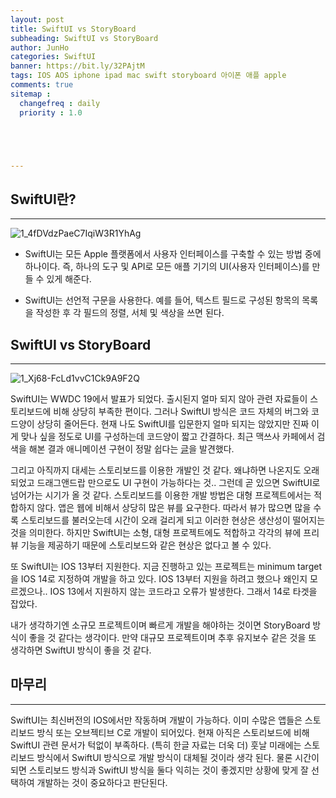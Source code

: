 ```yaml
---
layout: post
title: SwiftUI vs StoryBoard
subheading: SwiftUI vs StoryBoard
author: JunHo
categories: SwiftUI
banner: https://bit.ly/32PAjtM
tags: IOS AOS iphone ipad mac swift storyboard 아이폰 애플 apple 
comments: true
sitemap :
  changefreq : daily
  priority : 1.0





---
```




## SwiftUI란?

---

![1_4fDVdzPaeC7IqiW3R1YhAg](https://user-images.githubusercontent.com/38898759/123971440-017b3a00-d9f5-11eb-94ec-36a7e67735d1.png)

- SwiftUI는 모든 Apple 플랫폼에서 사용자 인터페이스를 구축할 수 있는 방법 중에 하나이다.  즉, 하나의 도구 및 API로 모든 애플 기기의 UI(사용자 인터페이스)를 만들 수 있게 해준다. 

- SwiftUI는 선언적 구문을 사용한다. 예를 들어, 텍스트 필드로 구성된 항목의 목록을 작성한 후 각 필드의 정렬, 서체 및 색상을 쓰면 된다.





## SwiftUI vs StoryBoard

---

![1_Xj68-FcLd1vvC1Ck9A9F2Q](https://user-images.githubusercontent.com/38898759/123971722-41dab800-d9f5-11eb-84b8-f2c44c2111cf.png)

SwiftUI는 WWDC 19에서 발표가 되었다.  출시된지 얼마 되지 않아 관련 자료들이 스토리보드에 비해 상당히 부족한 편이다. 그러나 SwiftUI 방식은 코드 자체의 버그와 코드양이 상당히 줄어든다.  현재 나도 SwiftUI를 입문한지 얼마 되지는 않았지만 진짜 이게 맞나 싶을 정도로 UI를 구성하는데 코드양이 짧고 간결하다. 최근 맥쓰사 카페에서 검색을 해본 결과 애니메이션 구현이 정말 쉽다는 [글](https://cafe.naver.com/inmacbook/2417055)을 발견했다.

그리고 아직까지 대세는 스토리보드를 이용한 개발인 것 같다. 왜냐하면 나온지도 오래되었고 드래그앤드랍 만으로도 UI 구현이 가능하다는 것.. 그런데 곧 있으면 SwiftUI로 넘어가는 시기가 올 것 같다. 스토리보드를 이용한 개발 방법은 대형 프로젝트에서는 적합하지 않다. 앱은 웹에 비해서 상당히 많은 뷰를 요구한다. 따라서 뷰가 많으면 많을 수록 스토리보드를 불러오는데 시간이 오래 걸리게 되고 이러한 현상은 생산성이 떨어지는 것을 의미한다. 하지만 SwiftUI는 소형, 대형 프로젝트에도 적합하고 각각의 뷰에 프리뷰 기능을 제공하기 때문에 스토리보드와 같은 현상은 없다고 볼 수 있다.

또 SwiftUI는 IOS 13부터 지원한다.  지금 진행하고 있는 프로젝트는 minimum target을 IOS 14로 지정하여 개발을 하고 있다. IOS 13부터 지원을 하려고 했으나 왜인지 모르겠으나..  IOS 13에서 지원하지 않는 코드라고 오류가 발생한다. 그래서 14로 타겟을 잡았다. 

내가 생각하기엔 소규모 프로젝트이며 빠르게 개발을 해야하는 것이면 StoryBoard 방식이 좋을 것 같다는 생각이다. 만약 대규모 프로젝트이며 추후 유지보수 같은 것을 또 생각하면 SwiftUI 방식이 좋을 것 같다.





## 마무리

---

SwiftUI는 최신버전의 IOS에서만 작동하며 개발이 가능하다. 이미 수많은 앱들은 스토리보드 방식 또는 오브젝티브 C로 개발이 되어있다. 현재 아직은 스토리보드에 비해 SwiftUI 관련 문서가 턱없이 부족하다. (특히 한글 자료는 더욱 더) 훗날 미래에는 스토리보드 방식에서 SwiftUI 방식으로 개발 방식이 대체될 것이라 생각 된다. 물론 시간이 되면 스토리보드 방식과 SwiftUI 방식을 둘다 익히는 것이 좋겠지만 상황에 맞게 잘 선택하여 개발하는 것이 중요하다고 판단된다.

